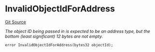 # InvalidObjectIdForAddress
[Git Source](https://github.com/nayms/contracts-v3/blob/ea2c06f70609c813d27d424e0330651d3c634d21/src/shared/CustomErrors.sol)

*The object ID being passed in is expected to be an address type, but the bottom (least significant) 12 bytes are not empty.*


```solidity
error InvalidObjectIdForAddress(bytes32 objectId);
```

